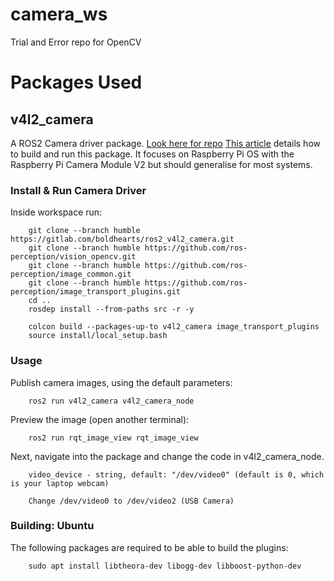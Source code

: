 # camera_ws
Trial and Error repo for OpenCV

# Packages Used
## v4l2_camera
A ROS2 Camera driver package. [Look here for repo](https://github.com/tier4/ros2_v4l2_camera/tree/galactic)
[This article](https://medium.com/swlh/raspberry-pi-ros-2-camera-eef8f8b94304) details how to build and run this package. It focuses on Raspberry Pi OS with the Raspberry Pi Camera Module V2 but should generalise for most systems.

### Install & Run Camera Driver
Inside workspace run:

        git clone --branch humble https://gitlab.com/boldhearts/ros2_v4l2_camera.git
        git clone --branch humble https://github.com/ros-perception/vision_opencv.git
        git clone --branch humble https://github.com/ros-perception/image_common.git
        git clone --branch humble https://github.com/ros-perception/image_transport_plugins.git
        cd ..
        rosdep install --from-paths src -r -y

        colcon build --packages-up-to v4l2_camera image_transport_plugins
        source install/local_setup.bash

### Usage
Publish camera images, using the default parameters:

        ros2 run v4l2_camera v4l2_camera_node

Preview the image (open another terminal):

        ros2 run rqt_image_view rqt_image_view

Next, navigate into the package and change the code in v4l2_camera_node. 

        video_device - string, default: "/dev/video0" (default is 0, which is your laptop webcam)

        Change /dev/video0 to /dev/video2 (USB Camera)

### Building: Ubuntu
The following packages are required to be able to build the plugins:

        sudo apt install libtheora-dev libogg-dev libboost-python-dev
